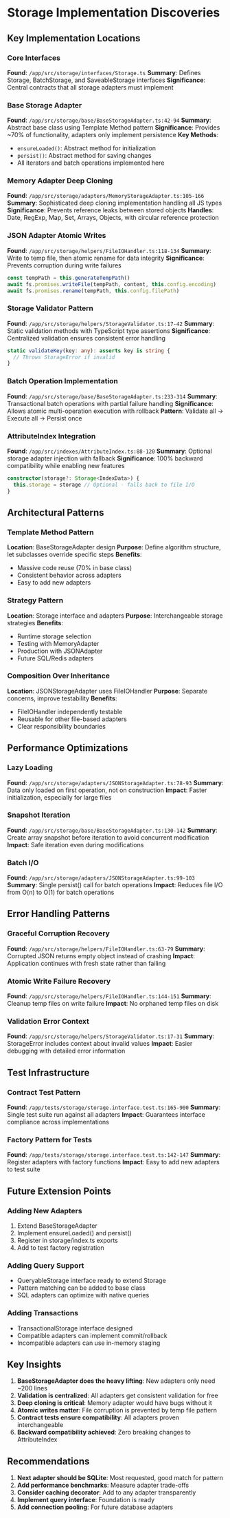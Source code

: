 # Storage Implementation Discoveries

## Key Implementation Locations

### Core Interfaces
**Found**: `/app/src/storage/interfaces/Storage.ts`
**Summary**: Defines Storage<T>, BatchStorage<T>, and SaveableStorage interfaces
**Significance**: Central contracts that all storage adapters must implement

### Base Storage Adapter
**Found**: `/app/src/storage/base/BaseStorageAdapter.ts:42-94`
**Summary**: Abstract base class using Template Method pattern
**Significance**: Provides ~70% of functionality, adapters only implement persistence
**Key Methods**:
- `ensureLoaded()`: Abstract method for initialization
- `persist()`: Abstract method for saving changes
- All iterators and batch operations implemented here

### Memory Adapter Deep Cloning
**Found**: `/app/src/storage/adapters/MemoryStorageAdapter.ts:105-166`
**Summary**: Sophisticated deep cloning implementation handling all JS types
**Significance**: Prevents reference leaks between stored objects
**Handles**: Date, RegExp, Map, Set, Arrays, Objects, with circular reference protection

### JSON Adapter Atomic Writes
**Found**: `/app/src/storage/helpers/FileIOHandler.ts:118-134`
**Summary**: Write to temp file, then atomic rename for data integrity
**Significance**: Prevents corruption during write failures
```typescript
const tempPath = this.generateTempPath()
await fs.promises.writeFile(tempPath, content, this.config.encoding)
await fs.promises.rename(tempPath, this.config.filePath)
```

### Storage Validator Pattern
**Found**: `/app/src/storage/helpers/StorageValidator.ts:17-42`
**Summary**: Static validation methods with TypeScript type assertions
**Significance**: Centralized validation ensures consistent error handling
```typescript
static validateKey(key: any): asserts key is string {
  // Throws StorageError if invalid
}
```

### Batch Operation Implementation
**Found**: `/app/src/storage/base/BaseStorageAdapter.ts:233-314`
**Summary**: Transactional batch operations with partial failure handling
**Significance**: Allows atomic multi-operation execution with rollback
**Pattern**: Validate all → Execute all → Persist once

### AttributeIndex Integration
**Found**: `/app/src/indexes/AttributeIndex.ts:88-120`
**Summary**: Optional storage adapter injection with fallback
**Significance**: 100% backward compatibility while enabling new features
```typescript
constructor(storage?: Storage<IndexData>) {
  this.storage = storage // Optional - falls back to file I/O
}
```

## Architectural Patterns

### Template Method Pattern
**Location**: BaseStorageAdapter design
**Purpose**: Define algorithm structure, let subclasses override specific steps
**Benefits**: 
- Massive code reuse (70% in base class)
- Consistent behavior across adapters
- Easy to add new adapters

### Strategy Pattern
**Location**: Storage interface and adapters
**Purpose**: Interchangeable storage strategies
**Benefits**:
- Runtime storage selection
- Testing with MemoryAdapter
- Production with JSONAdapter
- Future SQL/Redis adapters

### Composition Over Inheritance
**Location**: JSONStorageAdapter uses FileIOHandler
**Purpose**: Separate concerns, improve testability
**Benefits**:
- FileIOHandler independently testable
- Reusable for other file-based adapters
- Clear responsibility boundaries

## Performance Optimizations

### Lazy Loading
**Found**: `/app/src/storage/adapters/JSONStorageAdapter.ts:78-93`
**Summary**: Data only loaded on first operation, not on construction
**Impact**: Faster initialization, especially for large files

### Snapshot Iteration
**Found**: `/app/src/storage/base/BaseStorageAdapter.ts:130-142`
**Summary**: Create array snapshot before iteration to avoid concurrent modification
**Impact**: Safe iteration even during modifications

### Batch I/O
**Found**: `/app/src/storage/adapters/JSONStorageAdapter.ts:99-103`
**Summary**: Single persist() call for batch operations
**Impact**: Reduces file I/O from O(n) to O(1) for batch operations

## Error Handling Patterns

### Graceful Corruption Recovery
**Found**: `/app/src/storage/helpers/FileIOHandler.ts:63-79`
**Summary**: Corrupted JSON returns empty object instead of crashing
**Impact**: Application continues with fresh state rather than failing

### Atomic Write Failure Recovery
**Found**: `/app/src/storage/helpers/FileIOHandler.ts:144-151`
**Summary**: Cleanup temp files on write failure
**Impact**: No orphaned temp files on disk

### Validation Error Context
**Found**: `/app/src/storage/helpers/StorageValidator.ts:17-31`
**Summary**: StorageError includes context about invalid values
**Impact**: Easier debugging with detailed error information

## Test Infrastructure

### Contract Test Pattern
**Found**: `/app/tests/storage/storage.interface.test.ts:165-900`
**Summary**: Single test suite run against all adapters
**Impact**: Guarantees interface compliance across implementations

### Factory Pattern for Tests
**Found**: `/app/tests/storage/storage.interface.test.ts:142-147`
**Summary**: Register adapters with factory functions
**Impact**: Easy to add new adapters to test suite

## Future Extension Points

### Adding New Adapters
1. Extend BaseStorageAdapter
2. Implement ensureLoaded() and persist()
3. Register in storage/index.ts exports
4. Add to test factory registration

### Adding Query Support
- QueryableStorage interface ready to extend Storage
- Pattern matching can be added to base class
- SQL adapters can optimize with native queries

### Adding Transactions
- TransactionalStorage interface designed
- Compatible adapters can implement commit/rollback
- Incompatible adapters can use in-memory staging

## Key Insights

1. **BaseStorageAdapter does the heavy lifting**: New adapters only need ~200 lines
2. **Validation is centralized**: All adapters get consistent validation for free
3. **Deep cloning is critical**: Memory adapter would have bugs without it
4. **Atomic writes matter**: File corruption is prevented by temp file pattern
5. **Contract tests ensure compatibility**: All adapters proven interchangeable
6. **Backward compatibility achieved**: Zero breaking changes to AttributeIndex

## Recommendations

1. **Next adapter should be SQLite**: Most requested, good match for pattern
2. **Add performance benchmarks**: Measure adapter trade-offs
3. **Consider caching decorator**: Add to any adapter transparently
4. **Implement query interface**: Foundation is ready
5. **Add connection pooling**: For future database adapters